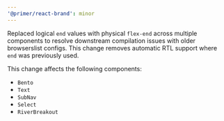 ```yaml
---
'@primer/react-brand': minor
---
```


Replaced logical `end` values with physical `flex-end` across multiple components to resolve downstream compilation issues with older browserslist configs. This change removes automatic RTL support where `end` was previously used.

This change affects the following components:

- `Bento`
- `Text`
- `SubNav`
- `Select`
- `RiverBreakout`
